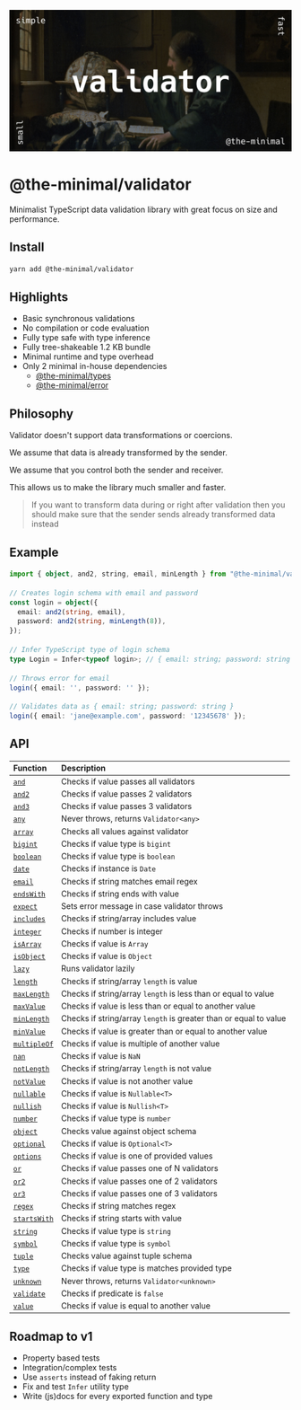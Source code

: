 ![Validator image](https://github.com/the-minimal/validator/blob/main/docs/the-minimal-validator.jpg?raw=true)

# @the-minimal/validator

Minimalist TypeScript data validation library with great focus on size and performance.

## Install

```bash
yarn add @the-minimal/validator
```

## Highlights

- Basic synchronous validations
- No compilation or code evaluation
- Fully type safe with type inference
- Fully tree-shakeable 1.2 KB bundle
- Minimal runtime and type overhead
- Only 2 minimal in-house dependencies
  - [@the-minimal/types](https://github.com/the-minimal/types)
  - [@the-minimal/error](https://github.com/the-minimal/error)

## Philosophy

Validator doesn't support data transformations or coercions.

We assume that data is already transformed by the sender.

We assume that you control both the sender and receiver.

This allows us to make the library much smaller and faster.

> If you want to transform data during or right after validation then you should make sure that the sender sends already transformed data instead

## Example

```ts
import { object, and2, string, email, minLength } from "@the-minimal/validator"; // 380 bytes

// Creates login schema with email and password
const login = object({
  email: and2(string, email),
  password: and2(string, minLength(8)),
});

// Infer TypeScript type of login schema
type Login = Infer<typeof login>; // { email: string; password: string }

// Throws error for email
login({ email: '', password: '' });

// Validates data as { email: string; password: string }
login({ email: 'jane@example.com', password: '12345678' });
```

## API

| Function                                             | Description                                                       |
|:-----------------------------------------------------|:------------------------------------------------------------------|
| [`and`](./src/validators/and/index.ts)               | Checks if value passes all validators                             |
| [`and2`](./src/validators/and2/index.ts)             | Checks if value passes 2 validators                               |
| [`and3`](./src/validators/and3/index.ts)             | Checks if value passes 3 validators                               |
| [`any`](./src/validators/any/index.ts)               | Never throws, returns `Validator<any>`                            |
| [`array`](./src/validators/array/index.ts)           | Checks all values against validator                               |
| [`bigint`](./src/validators/bigint/index.ts)         | Checks if value type is `bigint`                                  |
| [`boolean`](./src/validators/boolean/index.ts)       | Checks if value type is `boolean`                                 |
| [`date`](./src/validators/date/index.ts)             | Checks if instance is `Date`                                      |
| [`email`](./src/validators/email/index.ts)           | Checks if string matches email regex                              |
| [`endsWith`](./src/validators/endsWith/index.ts)     | Checks if string ends with value                                  |
| [`expect`](./src/validators/expect/index.ts)         | Sets error message in case validator throws                       |
| [`includes`](./src/validators/includes/index.ts)     | Checks if string/array includes value                             |
| [`integer`](./src/validators/integer/index.ts)       | Checks if number is integer                                       |
| [`isArray`](./src/validators/isArray/index.ts)       | Checks if value is `Array`                                        |
| [`isObject`](./src/validators/isObject/index.ts)     | Checks if value is `Object`                                       |
| [`lazy`](./src/validators/lazy/index.ts)             | Runs validator lazily                                             |
| [`length`](./src/validators/length/index.ts)         | Checks if string/array `length` is value                          |
| [`maxLength`](./src/validators/maxLength/index.ts)   | Checks if string/array `length` is less than or equal to value    |
| [`maxValue`](./src/validators/maxValue/index.ts)     | Checks if value is less than or equal to another value            |
| [`minLength`](./src/validators/minLength/index.ts)   | Checks if string/array `length` is greater than or equal to value |
| [`minValue`](./src/validators/minValue/index.ts)     | Checks if value is greater than or equal to another value         |
| [`multipleOf`](./src/validators/multipleOf/index.ts) | Checks if value is multiple of another value                      |
| [`nan`](./src/validators/nan/index.ts)               | Checks if value is `NaN`                                          |
| [`notLength`](./src/validators/notLength/index.ts)   | Checks if string/array `length` is not value                      |
| [`notValue`](./src/validators/notValue/index.ts)     | Checks if value is not another value                              |
| [`nullable`](./src/validators/nullable/index.ts)     | Checks if value is `Nullable<T>`                                  |
| [`nullish`](./src/validators/nullish/index.ts)       | Checks if value is `Nullish<T>`                                   |
| [`number`](./src/validators/number/index.ts)         | Checks if value type is `number`                                  |
| [`object`](./src/validators/object/index.ts)         | Checks value against object schema                                |
| [`optional`](./src/validators/optional/index.ts)     | Checks if value is `Optional<T>`                                  |
| [`options`](./src/validators/options/index.ts)       | Checks if value is one of provided values                         |
| [`or`](./src/validators/or/index.ts)                 | Checks if value passes one of N validators                        |
| [`or2`](./src/validators/or2/index.ts)               | Checks if value passes one of 2 validators                        |
| [`or3`](./src/validators/or3/index.ts)               | Checks if value passes one of 3 validators                        |
| [`regex`](./src/validators/regex/index.ts)           | Checks if string matches regex                                    |
| [`startsWith`](./src/validators/startsWith/index.ts) | Checks if string starts with value                                |
| [`string`](./src/validators/string/index.ts)         | Checks if value type is `string`                                  |
| [`symbol`](./src/validators/symbol/index.ts)         | Checks if value type is `symbol`                                  |
| [`tuple`](./src/validators/tuple/index.ts)           | Checks value against tuple schema                                 |
| [`type`](./src/validators/type/index.ts)             | Checks if value type is matches provided type                     |
| [`unknown`](./src/validators/unknown/index.ts)       | Never throws, returns `Validator<unknown>`                        |
| [`validate`](./src/validators/validate/index.ts)     | Checks if predicate is `false`                                    |
| [`value`](./src/validators/value/index.ts)           | Checks if value is equal to another value                         |

## Roadmap to v1

- Property based tests
- Integration/complex tests
- Use `asserts` instead of faking return
- Fix and test `Infer` utility type
- Write (js)docs for every exported function and type
